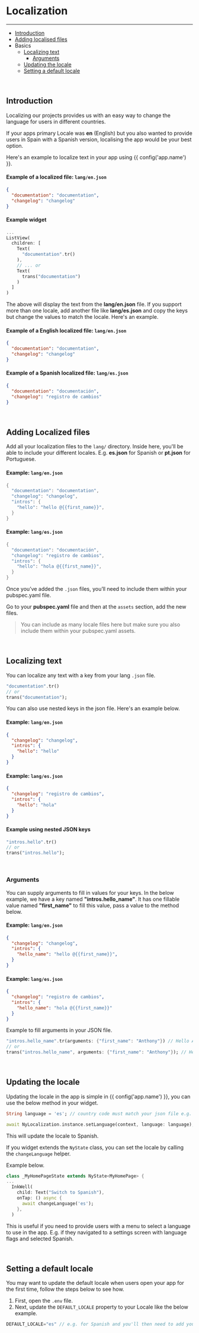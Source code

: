 # Localization

---

<a name="section-1"></a>
- [Introduction](#introduction "Introduction to localization")
- [Adding localised files](#adding-localised-files "Adding localised files")
- Basics
  - [Localizing text](#localizing-text "Localizing text")
    - [Arguments](#arguments "Arguments")
  - [Updating the locale](#updating-the-locale "Updating the locale")
  - [Setting a default locale](#setting-a-default-locale "Settings a default locale")


<a name="introduction"></a>
<br>

## Introduction

Localizing our projects provides us with an easy way to change the language for users in different countries. 

If your apps primary Locale was **en** (English) but you also wanted to provide users in Spain with a Spanish version, localising the app would be your best option.

Here's an example to localize text in your app using {{ config('app.name') }}.

#### Example of a localized file: `lang/en.json`
``` json
{
  "documentation": "documentation",
  "changelog": "changelog"
}
```
#### Example widget
``` dart
...
ListView(
  children: [
    Text(
      "documentation".tr()
    ),
    // ... or
    Text(
      trans("documentation")
    )
  ]
)
```

The above will display the text from the <b>lang/en.json</b> file. If you support more than one locale, add another file like <b>lang/es.json</b> and copy the keys but change the values to match the locale.
Here's an example.
#### Example of a English localized file: `lang/en.json`
``` json
{
  "documentation": "documentation",
  "changelog": "changelog"
}
```
#### Example of a Spanish localized file: `lang/es.json`
``` json
{
  "documentation": "documentación",
  "changelog": "registro de cambios"
}
```

<a name="adding-localised-files"></a>
<br>

## Adding Localized files

Add all your localization files to the `lang/` directory. Inside here, you'll be able to include your different locales. E.g. <b>es.json</b> for Spanish or <b>pt.json</b> for Portuguese.

#### Example: `lang/en.json`
``` dart
{
  "documentation": "documentation",
  "changelog": "changelog",
  "intros": {
    "hello": "hello @{{first_name}}",
  }
}
```

#### Example: `lang/es.json`
``` dart
{
  "documentation": "documentación",
  "changelog": "registro de cambios",
  "intros": {
    "hello": "hola @{{first_name}}",
  }
}
```


Once you’ve added the  `.json` files, you’ll need to include them within your pubspec.yaml file.

Go to your **pubspec.yaml** file and then at the `assets` section, add the new files.

> You can include as many locale files here but make sure you also include them within your pubspec.yaml assets.


<a name="localizing-text"></a>
<br>

## Localizing text

You can localize any text with a key from your lang `.json` file.

``` dart 
"documentation".tr()
// or
trans("documentation");
```

You can also use nested keys in the json file. Here's an example below.

#### Example: `lang/en.json`
``` json
{
  "changelog": "changelog",
  "intros": {
    "hello": "hello"
  }
}
```

#### Example: `lang/es.json`
``` json
{
  "changelog": "registro de cambios",
  "intros": {
    "hello": "hola"    
  }
}
```
#### Example using nested JSON keys
``` dart 
"intros.hello".tr()
// or
trans("intros.hello");
```

<a name="arguments"></a>
<br>

### Arguments

You can supply arguments to fill in values for your keys. In the below example, we have a key named **"intros.hello_name"**. It has one fillable value named **"first_name"** to fill this value, pass a value to the method below.

#### Example: `lang/en.json`
``` json
{
  "changelog": "changelog",
  "intros": {
    "hello_name": "hello @{{first_name}}",
  }
}
```

#### Example: `lang/es.json`
``` json
{
  "changelog": "registro de cambios",
  "intros": {
    "hello_name": "hola @{{first_name}}"
  }
}
```

Example to fill arguments in your JSON file.
``` dart 
"intros.hello_name".tr(arguments: {"first_name": "Anthony"}) // Hello Anthony
// or
trans("intros.hello_name", arguments: {"first_name": "Anthony"}); // Hello Anthony
```

<a name="updating-the-locale"></a>
<br>

## Updating the locale

Updating the locale in the app is simple in {{ config('app.name') }}, you can use the below method in your widget.

``` dart
String language = 'es'; // country code must match your json file e.g. pt.json would be 'pt

await NyLocalization.instance.setLanguage(context, language: language); // Switches language
```

This will update the locale to Spanish.

If you widget extends the `NyState` class, you can set the locale by calling the `changeLanguage` helper.

Example below.

```dart 
class _MyHomePageState extends NyState<MyHomePage> {
...
  InkWell(
    child: Text("Switch to Spanish"), 
    onTap: () async {
      await changeLanguage('es');
    },
  )
```

This is useful if you need to provide users with a menu to select a language to use in the app. 
E.g. if they navigated to a settings screen with language flags and selected Spanish. 


<a name="setting-a-default-locale"></a>
<br>

## Setting a default locale

You may want to update the default locale when users open your app for the first time, follow the steps below to see how.
1. First, open the `.env` file.
2. Next, update the `DEFAULT_LOCALE` property to your Locale like the below example.

``` dart
DEFAULT_LOCALE="es" // e.g. for Spanish and you'll then need to add your new .json file in /lang/es.json
```